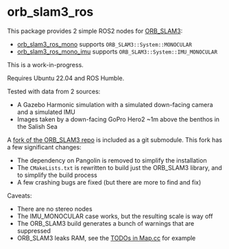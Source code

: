 # orb_slam3_ros

This package provides 2 simple ROS2 nodes for [ORB_SLAM3](https://github.com/UZ-SLAMLab/ORB_SLAM3):
* [orb_slam3_ros_mono](src/mono.cpp) supports `ORB_SLAM3::System::MONOCULAR`
* [orb_slam3_ros_mono_imu](src/mono.cpp) supports `ORB_SLAM3::System::IMU_MONOCULAR`

This is a work-in-progress.

Requires Ubuntu 22.04 and ROS Humble.

Tested with data from 2 sources:
* A Gazebo Harmonic simulation with a simulated down-facing camera and a simulated IMU
* Images taken by a down-facing GoPro Hero2 ~1m above the benthos in the Salish Sea

A [fork of the ORB_SLAM3 repo](https://github.com/clydemcqueen/ORB_SLAM3/tree/ros2_humble) is included as a git submodule.
This fork has a few significant changes:
* The dependency on Pangolin is removed to simplify the installation
* The `CMakeLists.txt` is rewritten to build just the ORB_SLAM3 library, and to simplify the build process
* A few crashing bugs are fixed (but there are more to find and fix)

Caveats:
* There are no stereo nodes
* The IMU_MONOCULAR case works, but the resulting scale is way off
* The ORB_SLAM3 build generates a bunch of warnings that are suppressed
* ORB_SLAM3 leaks RAM, see the [TODOs in Map.cc](https://github.com/UZ-SLAMLab/ORB_SLAM3/blob/4452a3c4ab75b1cde34e5505a36ec3f9edcdc4c4/src/Map.cc#L103) for example
